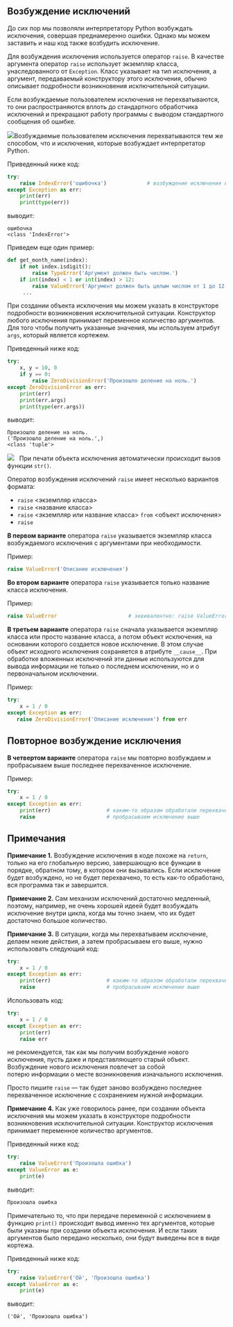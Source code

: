 ## Возбуждение исключений

До сих пор мы позволяли интерпретатору Python возбуждать исключения, совершая преднамеренно ошибки. Однако мы можем заставить и наш код также возбудить исключение.

Для возбуждения исключения используется оператор `raise`. В качестве аргумента оператор `raise` использует экземпляр класса, унаследованного от `Exception`. Класс указывает на тип исключения, а аргумент, передаваемый конструктору этого исключения, обычно описывает подробности возникновения исключительной ситуации.

Если возбуждаемые пользователем исключения не перехватываются, то они распространяются вплоть до стандартного обработчика исключений и прекращают работу программы с выводом стандартного сообщения об ошибке.

![](https://ucarecdn.com/94f108bd-fd4b-4cd3-867e-cb7e5e1b5f45/)Возбуждаемые пользователем исключения перехватываются тем же способом, что и исключения, которые возбуждает интерпретатор Python.

Приведенный ниже код:

```python
try:
    raise IndexError('ошибочка')             # возбуждение исключения вручную
except Exception as err:
    print(err)
    print(type(err)) 
```

выводит:

```1c
ошибочка
<class 'IndexError'>
```

Приведем еще один пример:

```python
def get_month_name(index):
    if not index.isdigit():
        raise TypeError('Аргумент должен быть числом.')
    if int(index) < 1 or int(index) > 12:
        raise ValueError('Аргумент должен быть целым числом от 1 до 12.')
     ...
```

При создании объекта исключения мы можем указать в конструкторе подробности возникновения исключительной ситуации. Конструктор любого исключения принимает переменное количество аргументов. Для того чтобы получить указанные значения, мы используем атрибут `args`, который является кортежем.

Приведенный ниже код:

```python
try:
    x, y = 10, 0
    if y == 0:
        raise ZeroDivisionError('Произошло деление на ноль.')
except ZeroDivisionError as err:
    print(err)
    print(err.args)
    print(type(err.args))
```

выводит:

```no-highlight
Произошло деление на ноль.
('Произошло деление на ноль.',)
<class 'tuple'>
```

![](https://ucarecdn.com/2ea86077-990e-427a-b67d-82cd76aa4921/)   При печати объекта исключения автоматически происходит вызов функции `str()`.

Оператор возбуждения исключений `raise` имеет несколько вариантов формата:

- `raise` <экземпляр класса>
- `raise` <название класса>
- `raise` <экземпляр или название класса> `from` <объект исключения>
- `raise`

**В первом варианте** оператора `raise` указывается экземпляр класса возбуждаемого исключения с аргументами при необходимости.

Пример:

```python
raise ValueError('Oпиcaниe исключения')
```

**Во втором варианте** оператора `raise` указывается только название класса исключения.

Пример:

```python
raise ValueError                       # эквивалентно: raise ValueError()
```

**В третьем варианте** оператора `raise` сначала указывается экземпляр класса или просто название класса, а потом объект исключения, на основании которого создается новое исключение. В этом случае объект исходного исключения сохраняется в атрибуте `__cause__`. При обработке вложенных исключений эти данные используются для вывода информации не только о последнем исключении, но и о первоначальном исключении.

Пример:

```python
try:
    х = 1 / 0
except Exception as err:
   raise ZeroDivisionError('Описание исключения') from err
```

## Повторное возбуждение исключения

**В четвертом варианте** оператора `raise` мы повторно возбуждаем и пробрасываем выше последнее перехваченное исключение.

Пример:

```python
try:
    х = 1 / 0
except Exception as err:
    print(err)                  # каким-то образом обработали перехваченное исключение
    raise                       # пробрасываем исключение выше
```

## Примечания

**Примечание 1.** Возбуждение исключения в коде похоже на `return`, только на его глобальную версию, завершающую все функции в порядке, обратном тому, в котором они вызывались. Если исключение будет возбуждено, но не будет перехвачено, то есть как-то обработано, вся программа так и завершится.

**Примечание 2.** Сам механизм исключений достаточно медленный, поэтому, например, не очень хорошей идеей будет возбуждать исключение внутри цикла, когда мы точно знаем, что их будет достаточно большое количество.

**Примечание 3.** В ситуации, когда мы перехватываем исключение, делаем некие действия, а затем пробрасываем его выше, нужно использовать следующий код:

```python
try:
    х = 1 / 0
except Exception as err:
    print(err)                  # каким-то образом обработали перехваченное исключение
    raise                       # пробрасываем исключение выше
```

Использовать код:

```python
try:
    х = 1 / 0
except Exception as err:
    print(err)
    raise err
```

не рекомендуется, так как мы получим возбуждение нового исключения, пусть даже и представляющего старый объект. Возбуждение нового исключения повлечет за собой потерю информации о месте возникновения изначального исключения.

Просто пишите `raise` — так будет заново возбуждено последнее перехваченное исключение с сохранением нужной информации.

**Примечание 4.** Как уже говорилось ранее, при создании объекта исключения мы можем указать в конструкторе подробности возникновения исключительной ситуации. Конструктор исключения принимает переменное количество аргументов.

Приведенный ниже код:

```python
try:
    raise ValueError('Произошла ошибка')
except ValueError as e:
    print(e)
```

выводит:

```python
Произошла ошибка
```

Примечательно то, что при передаче переменной с исключением в функцию `print()` происходит вывод именно тех аргументов, которые были указаны при создании объекта исключения. И если таких аргументов было передано несколько, они будут выведены все в виде кортежа.

Приведенный ниже код:

```python
try:
    raise ValueError('Ой', 'Произошла ошибка')
except ValueError as e:
    print(e)
```

выводит:

```no-highlight
('Ой', 'Произошла ошибка')
```